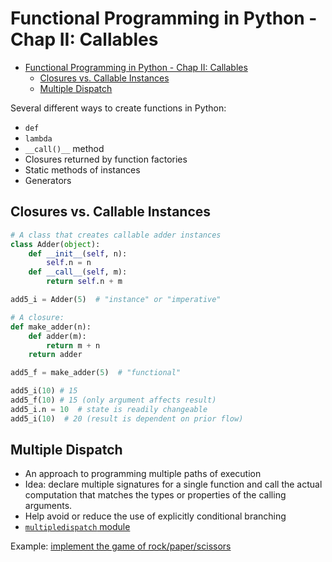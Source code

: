 # Functional Programming in Python - Chap II: Callables


<!-- toc orderedList:0 -->

- [Functional Programming in Python - Chap II: Callables](#functional-programming-in-python-chap-ii-callables)
	- [Closures vs. Callable Instances](#closures-vs-callable-instances)
	- [Multiple Dispatch](#multiple-dispatch)

<!-- tocstop -->

Several different ways to create functions in Python:

- `def`
- `lambda`
- `__call()__` method
- Closures returned by function factories
- Static methods of instances
- Generators

## Closures vs. Callable Instances

```python
# A class that creates callable adder instances
class Adder(object):
    def __init__(self, n):
        self.n = n
    def __call__(self, m):
        return self.n + m

add5_i = Adder(5)  # "instance" or "imperative"

# A closure:
def make_adder(n):
    def adder(m):
        return m + n
    return adder

add5_f = make_adder(5)  # "functional"

add5_i(10) # 15
add5_f(10) # 15 (only argument affects result)
add5_i.n = 10  # state is readily changeable
add5_i(10)  # 20 (result is dependent on prior flow)
```

## Multiple Dispatch

- An approach to programming multiple paths of execution
- Idea: declare multiple signatures for a single function and call the actual computation that matches the types or properties of the calling arguments.
- Help avoid or reduce the use of explicitly conditional branching
- [`multipledispatch` module](http://multiple-dispatch.readthedocs.org/en/latest/)

Example: [implement the game of rock/paper/scissors](../../py-recipes/mutilpe_dispatch-rock_paper_scissors.py)
